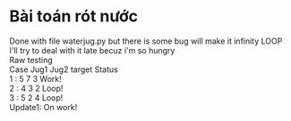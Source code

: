 # Bài toán rót nước
Done with file waterjug.py but there is some bug will make it infinity LOOP<br>
I'll try to deal with it late becuz i'm so hungry <br>
Raw testing<br>
Case    Jug1    Jug2    target    Status<br>
1   :   5       7       3         Work!<br>
2   :   4       3       2         Loop!<br>
3   :   5       2       4         Loop!<br>
Update1: On work!
